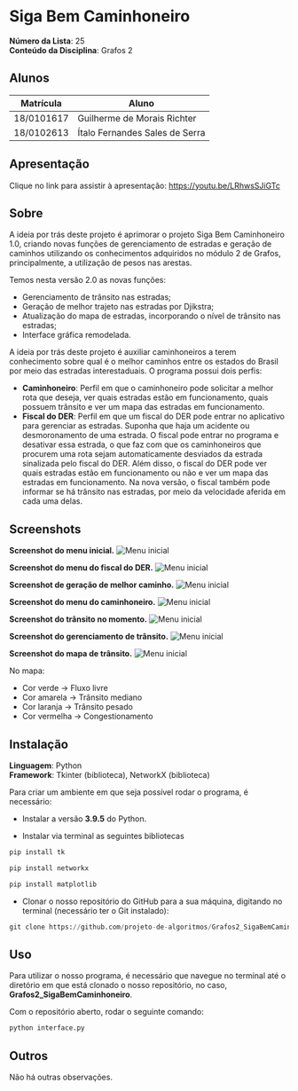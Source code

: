 # Siga Bem Caminhoneiro

**Número da Lista**: 25<br>
**Conteúdo da Disciplina**: Grafos 2<br>

## Alunos
|Matrícula | Aluno |
| -- | -- |
| 18/0101617  |  Guilherme de Morais Richter |
| 18/0102613  |  Ítalo Fernandes Sales de Serra |

## Apresentação

Clique no link para assistir à apresentação: https://youtu.be/LRhwsSJiGTc

## Sobre 
A ideia por trás deste projeto é aprimorar o projeto Siga Bem Caminhoneiro 1.0, criando novas funções de gerenciamento de estradas e geração de caminhos utilizando os conhecimentos adquiridos no módulo 2 de Grafos, principalmente, a utilização de pesos nas arestas.

Temos nesta versão 2.0 as novas funções:

- Gerenciamento de trânsito nas estradas;
- Geração de melhor trajeto nas estradas por Djikstra;
- Atualização do mapa de estradas, incorporando o nível de trânsito nas estradas;
- Interface gráfica remodelada.

A ideia por trás deste projeto é auxiliar caminhoneiros a terem conhecimento sobre qual é o melhor caminhos entre os estados do Brasil por meio das estradas interestaduais. O programa possui dois perfis:
- <b>Caminhoneiro</b>: Perfil em que o caminhoneiro pode solicitar a melhor rota que deseja, ver quais estradas estão em funcionamento, quais possuem trânsito e ver um mapa das estradas em funcionamento.
- <b>Fiscal do DER</b>: Perfil em que um fiscal do DER pode entrar no aplicativo para gerenciar as estradas. Suponha que haja um acidente ou desmoronamento de uma estrada. O fiscal pode entrar no programa e desativar essa estrada, o que faz com que os caminhoneiros que procurem uma rota sejam automaticamente desviados da estrada sinalizada pelo fiscal do DER. Além disso, o fiscal do DER pode ver quais estradas estão em funcionamento ou não e ver um mapa das estradas em funcionamento. Na nova versão, o fiscal também pode informar se há trânsito nas estradas, por meio da velocidade aferida em cada uma delas.

## Screenshots

<b>Screenshot do menu inicial.</b>
![Menu inicial](assets/menu_inicial.png)

<b>Screenshot do menu do fiscal do DER.</b>
![Menu inicial](assets/menu_fiscal.png)

<b>Screenshot de geração de melhor caminho.</b>
![Menu inicial](assets/melhor_caminho.png)

<b>Screenshot do menu do caminhoneiro.</b>
![Menu inicial](assets/menu_caminhoneiro.png)

<b>Screenshot do trânsito no momento.</b>
![Menu inicial](assets/lista_transito.png)

<b>Screenshot do gerenciamento de trânsito.</b>
![Menu inicial](assets/gerenciar_transito.png)

<b>Screenshot do mapa de trânsito.</b>
![Menu inicial](assets/mapa.png)

No mapa:
- Cor verde -> Fluxo livre
- Cor amarela -> Trânsito mediano
- Cor laranja -> Trânsito pesado
- Cor vermelha -> Congestionamento


## Instalação 
**Linguagem**: Python<br>
**Framework**: Tkinter (biblioteca), NetworkX (biblioteca)<br>



Para criar um ambiente em que seja possível rodar o programa, é necessário:

- Instalar a versão <b>3.9.5</b> do Python.

- Instalar via terminal as seguintes bibliotecas

```python
pip install tk
```
```python
pip install networkx
```
```python
pip install matplotlib
```

- Clonar o nosso repositório do GitHub para a sua máquina, digitando no terminal (necessário ter o Git instalado):

```python
git clone https://github.com/projeto-de-algoritmos/Grafos2_SigaBemCaminhoneiro.git
```

## Uso 

Para utilizar o nosso programa, é necessário que navegue no terminal até o diretório em que está clonado o nosso repositório, no caso, <b>Grafos2_SigaBemCaminhoneiro</b>.

Com o repositório aberto, rodar o seguinte comando:

```python
python interface.py
```

## Outros 

Não há outras observações.